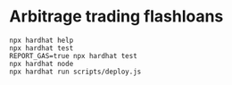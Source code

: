 # Arbitrage trading flashloans

```shell
npx hardhat help
npx hardhat test
REPORT_GAS=true npx hardhat test
npx hardhat node
npx hardhat run scripts/deploy.js
```
